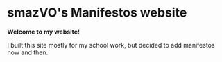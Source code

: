 # smazVO's Manifestos website

**Welcome to my website!**

I built this site mostly for my school work, but decided to add manifestos now and then.